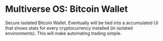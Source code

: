# Multiverse OS: Bitcoin Wallet
Secure isolated Bitcoin Wallet. Eventually will be 
tied into a accumulated UI that shows stats for every
cryptocurrency installed (in isolated environments). This will
make automating trading simple. 
